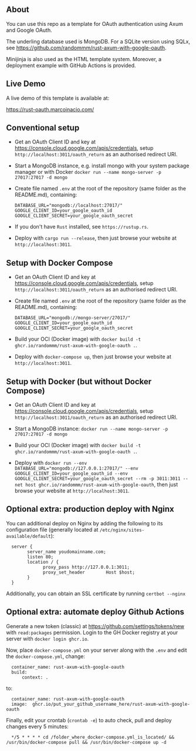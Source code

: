 ## About

You can use this repo as a template for OAuth authentication using Axum and Google OAuth.

The underling database used is MongoDB. For a SQLite version using SQLx, see https://github.com/randommm/rust-axum-with-google-oauth.

Minijinja is also used as the HTML template system. Moreover, a deployment example with GitHub Actions is provided.

## Live Demo

A live demo of this template is available at:

https://rust-oauth.marcoinacio.com/

## Conventional setup

* Get an OAuth Client ID and key at https://console.cloud.google.com/apis/credentials, setup `http://localhost:3011/oauth_return` as an authorised redirect URI.

* Start a MongoDB instance, e.g. install mongo with your system package manager or with Docker `docker run --name mongo-server -p 27017:27017 -d mongo`

* Create file named `.env` at the root of the repository (same folder as the README.md), containing:

      DATABASE_URL="mongodb://localhost:27017/"
      GOOGLE_CLIENT_ID=your_google_oauth_id
      GOOGLE_CLIENT_SECRET=your_google_oauth_secret

* If you don't have `Rust` installed, see `https://rustup.rs`.

* Deploy with `cargo run --release`, then just browse your website at `http://localhost:3011`.

## Setup with Docker Compose

* Get an OAuth Client ID and key at https://console.cloud.google.com/apis/credentials, setup `http://localhost:3011/oauth_return` as an authorised redirect URI.

* Create file named `.env` at the root of the repository (same folder as the README.md), containing:

      DATABASE_URL="mongodb://mongo-server/27017/"
      GOOGLE_CLIENT_ID=your_google_oauth_id
      GOOGLE_CLIENT_SECRET=your_google_oauth_secret

* Build your OCI (Docker image) with `docker build -t ghcr.io/randommm/rust-axum-with-google-oauth .`.

* Deploy with `docker-compose up`, then just browse your website at `http://localhost:3011`.

## Setup with Docker (but without Docker Compose)

* Get an OAuth Client ID and key at https://console.cloud.google.com/apis/credentials, setup `http://localhost:3011/oauth_return` as an authorised redirect URI.

* Start a MongoDB instance: `docker run --name mongo-server -p 27017:27017 -d mongo`

* Build your OCI (Docker image) with `docker build -t ghcr.io/randommm/rust-axum-with-google-oauth .`.

* Deploy with `docker run --env DATABASE_URL="mongodb://127.0.0.1:27017/" --env GOOGLE_CLIENT_ID=your_google_oauth_id --env GOOGLE_CLIENT_SECRET=your_google_oauth_secret --rm -p 3011:3011 --net host ghcr.io/randommm/rust-axum-with-google-oauth`, then just browse your website at `http://localhost:3011`.

## Optional extra: production deploy with Nginx

You can additional deploy on Nginx by adding the following to its configuration file (generally located at `/etc/nginx/sites-available/default`):

      server {
            server_name youdomainname.com;
            listen 80;
            location / {
                  proxy_pass http://127.0.0.1:3011;
                  proxy_set_header        Host $host;
            }
      }

Additionally, you can obtain an SSL certificate by running `certbot --nginx`

## Optional extra: automate deploy Github Actions

Generate a new token (classic) at https://github.com/settings/tokens/new with `read:packages` permission. Login to the GH Docker registry at your server with `docker login ghcr.io`.

Now, place `docker-compose.yml` on your server along with the `.env` and edit the `docker-compose.yml`, change:

      container_name: rust-axum-with-google-oauth
      build:
          context: .

to:

      container_name: rust-axum-with-google-oauth
      image:  ghcr.io/put_your_github_username_here/rust-axum-with-google-oauth

Finally, edit your crontab (`crontab -e`) to auto check, pull and deploy changes every 5 minutes:

      */5 * * * * cd /folder_where_docker-compose.yml_is_located/ && /usr/bin/docker-compose pull && /usr/bin/docker-compose up -d
